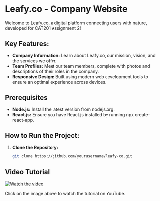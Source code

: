 # Leafy.co - Company Website

Welcome to Leafy.co, a digital platform connecting users with nature, developed for CAT201 Assignment 2!

## Key Features:
- **Company Information:** Learn about Leafy.co, our mission, vision, and the services we offer.
- **Team Profiles:** Meet our team members, complete with photos and descriptions of their roles in the company.
- **Responsive Design:** Built using modern web development tools to ensure an optimal experience across devices.

## Prerequisites
- **Node.js:** Install the latest version from nodejs.org.
- **React.js:** Ensure you have React.js installed by running npx create-react-app.

## How to Run the Project:
1. **Clone the Repository:**
   ```bash
   git clone https://github.com/yourusername/leafy-co.git


## Video Tutorial

[![Watch the video](https://github.com/user-attachments/assets/e6631c07-c527-438c-87c4-ea9539e3ef63)](https://youtu.be/ykFg49JdEuA?si=Fb2OhG3Ba2DCiVSh)

Click on the image above to watch the tutorial on YouTube.
